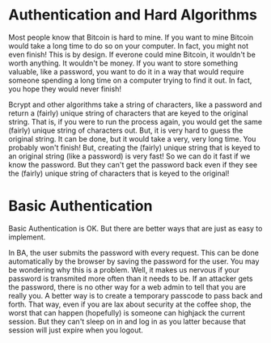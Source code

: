 # Authentication and Hard Algorithms

Most people know that Bitcoin is hard to mine. If you want to mine Bitcoin would take a long time to do so on your computer.
In fact, you might not even finish! This is by design. If everone could mine Bitcoin, it wouldn't be worth anything.
It wouldn't be money. If you want to store something valuable, like a password, you want to do it in a way that would
require someone spending a long time on a computer trying to find it out. In fact, you hope they would never finish!

Bcrypt and other algorithms take a string of characters, 
like a password and return a (fairly) unique string of characters that are keyed to the original string.
That is, if you were to run the process again, you would get the same (fairly) unique string of characters out.
But, it is very hard to guess the original string. It can be done, but it would take a very, very long time.
You probably won't finish! But, creating the (fairly) unique string that is keyed to an original string (like a password)
is very fast! So we can do it fast if we know the password. But they can't get the password back even if they see the (fairly) unique string of characters that is keyed to the original!

# Basic Authentication

Basic Authentication is OK. But there are better ways that are just as easy to implement.

In BA, the user submits the password with every request. This can be done automatically by the browser by saving the password for the user.
You may be wondering why this is a problem. Well, it makes us nervous if your password is transmited more often than it needs to be.
If an attacker gets the password, there is no other way for a web admin to tell that you are really you.
A better way is to create a temporary passcode to pass back and forth. 
That way, even if you are lax about security at the coffee shop, the worst that can happen (hopefully) is someone can highjack the current session. 
But they can't sleep on in and log in as you latter because that session will just expire when you logout.
